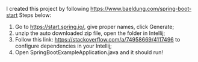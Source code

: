 I created this project by following https://www.baeldung.com/spring-boot-start
Steps below:
1. Go to https://start.spring.io/, give proper names, click Generate;
2. unzip the auto downloaded zip file, open the folder in Intellij;
3. Follow this link: https://stackoverflow.com/a/74958669/4117496 to configure dependencies in your Intellij;
4. Open SpringBootExampleApplication.java and it should run!
